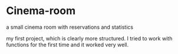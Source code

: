 # Cinema-room
a small cinema room with reservations and statistics


my first project, which is clearly more structured. I tried to work with functions for the first time and it worked very well.
